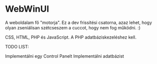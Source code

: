 # WebWinUI
A weboldalam fő "motorja". Ez a dev frissítési csatorna, azaz lehet, hogy olyan zseniálisan szétcseszem a cuccot, hogy nem fog működni. :)

CSS, HTML, PHP és JavaScript. A PHP adatbáziskezeléshez kell.

TODO LIST:

Implementálni egy Control Panelt
Implementálni adatbázist
